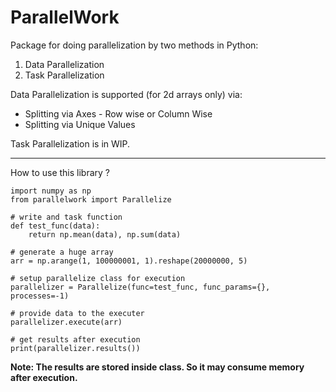 # ParallelWork

Package for doing parallelization by two methods in Python:

1) Data Parallelization
2) Task Parallelization

Data Parallelization is supported (for 2d arrays only) via:
 * Splitting via Axes - Row wise or Column Wise
 * Splitting via Unique Values

Task Parallelization is in WIP.

<hr></hr>


How to use this library ?

```{python}
import numpy as np
from parallelwork import Parallelize

# write and task function
def test_func(data):
    return np.mean(data), np.sum(data)

# generate a huge array
arr = np.arange(1, 100000001, 1).reshape(20000000, 5)

# setup parallelize class for execution
parallelizer = Parallelize(func=test_func, func_params={}, processes=-1)

# provide data to the executer
parallelizer.execute(arr)

# get results after execution
print(parallelizer.results())

```

**Note: The results are stored inside class. So it may consume memory after execution.**